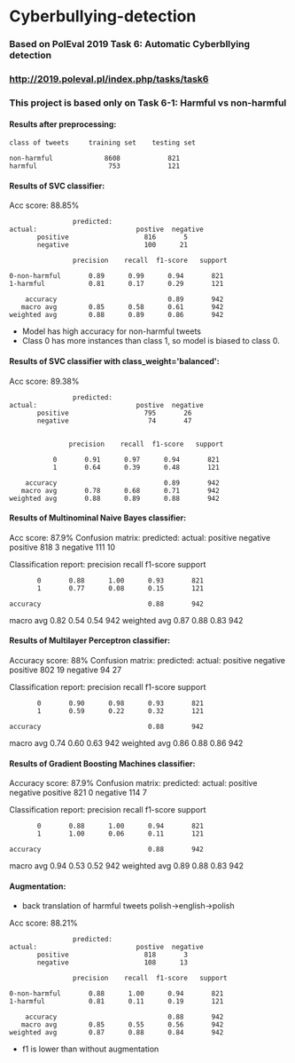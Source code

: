 # Cyberbullying-detection
### Based on PolEval 2019 Task 6: Automatic Cyberbllying detection

### http://2019.poleval.pl/index.php/tasks/task6

### This project is based only on Task 6-1: Harmful vs non-harmful

#### Results after preprocessing:
``` 
class of tweets     training set    testing set

non-harmful             8608            821
harmful                  753            121
```

#### Results of SVC classifier:
Acc score: 88.85%
```
                predicted: 
actual:                         postive  negative
       positive                   816       5
       negative                   100      21
```

```
                precision    recall  f1-score   support

0-non-harmful       0.89      0.99      0.94       821
1-harmful           0.81      0.17      0.29       121

    accuracy                            0.89       942
   macro avg        0.85      0.58      0.61       942
weighted avg        0.88      0.89      0.86       942
```
 - Model has high accuracy for non-harmful tweets <br>
 - Class 0 has more instances than class 1, so model is biased to class 0.

#### Results of SVC classifier with class_weight='balanced':
Acc score: 89.38%
```
                predicted: 
actual:                         postive  negative
       positive                   795       26
       negative                    74       47
       
```
```
               precision    recall  f1-score   support

           0       0.91      0.97      0.94       821
           1       0.64      0.39      0.48       121

    accuracy                           0.89       942
   macro avg       0.78      0.68      0.71       942
weighted avg       0.88      0.89      0.88       942
```
#### Results of Multinominal Naive Bayes classifier:
Acc score:  87.9%
Confusion matrix:
                     predicted:
actual:                            positive      negative
       positive                      818             3
       negative                      111            10

Classification report:
               precision    recall  f1-score   support

           0       0.88      1.00      0.93       821
           1       0.77      0.08      0.15       121

    accuracy                           0.88       942
   macro avg       0.82      0.54      0.54       942
weighted avg       0.87      0.88      0.83       942

#### Results of Multilayer Perceptron classifier:
Accuracy score:  88%
Confusion matrix:
                     predicted:
actual:                            positive      negative
       positive                      802            19
       negative                       94            27

Classification report:
               precision    recall  f1-score   support

           0       0.90      0.98      0.93       821
           1       0.59      0.22      0.32       121

    accuracy                           0.88       942
   macro avg       0.74      0.60      0.63       942
weighted avg       0.86      0.88      0.86       942

#### Results of Gradient Boosting Machines classifier:
Accuracy score:  87.9%
Confusion matrix:
                     predicted:
actual:                            positive      negative
       positive                      821            0
       negative                      114            7

Classification report:
               precision    recall  f1-score   support

           0       0.88      1.00      0.94       821
           1       1.00      0.06      0.11       121

    accuracy                           0.88       942
   macro avg       0.94      0.53      0.52       942
weighted avg       0.89      0.88      0.83       942

#### Augmentation:
- back translation of harmful tweets polish->english->polish

Acc score: 88.21%
```
                predicted: 
actual:                         postive  negative
       positive                   818       3
       negative                   108      13
```

```
                precision    recall  f1-score   support

0-non-harmful       0.88      1.00      0.94       821
1-harmful           0.81      0.11      0.19       121

    accuracy                            0.88       942
   macro avg        0.85      0.55      0.56       942
weighted avg        0.87      0.88      0.84       942
```
- f1 is lower than without augmentation


